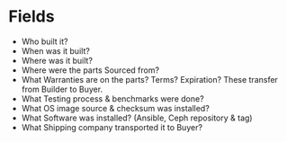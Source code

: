 # Fields
- Who built it?
- When was it built?
- Where was it built?
- Where were the parts Sourced from?
- What Warranties are on the parts? Terms? Expiration? These transfer from Builder to Buyer.
- What Testing process & benchmarks were done?
- What OS image source & checksum was installed?
- What Software was installed? (Ansible, Ceph repository & tag)
- What Shipping company transported it to Buyer?
